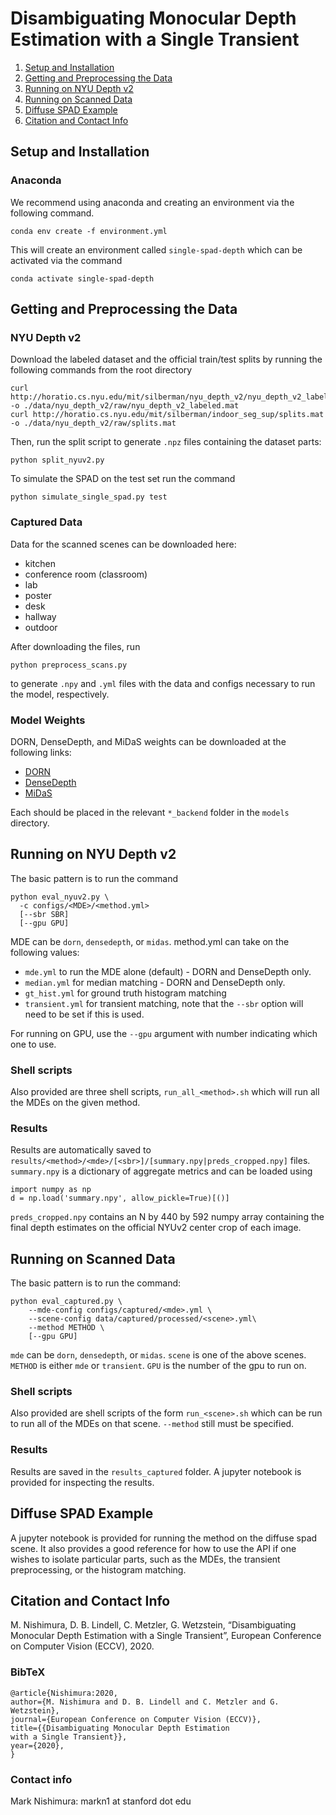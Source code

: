 

# Disambiguating Monocular Depth Estimation with a Single Transient

1.  [Setup and Installation](#orgbafe38d)
2.  [Getting and Preprocessing the Data](#org36332f9)
3.  [Running on NYU Depth v2](#orgd63e114)
4.  [Running on Scanned Data](#org7b2d832)
5.  [Diffuse SPAD Example](#org25dee7f)
6.  [Citation and Contact Info](#org3557095)


<a id="orgbafe38d"></a>

## Setup and Installation


### Anaconda

We recommend using anaconda and creating an environment via the following
command.

    conda env create -f environment.yml

This will create an environment called `single-spad-depth` which can be activated via
the command

    conda activate single-spad-depth


<a id="org36332f9"></a>

## Getting and Preprocessing the Data


### NYU Depth v2

Download the labeled dataset and the official train/test splits by running the
following commands from the root directory

    curl http://horatio.cs.nyu.edu/mit/silberman/nyu_depth_v2/nyu_depth_v2_labeled.mat  -o ./data/nyu_depth_v2/raw/nyu_depth_v2_labeled.mat
    curl http://horatio.cs.nyu.edu/mit/silberman/indoor_seg_sup/splits.mat -o ./data/nyu_depth_v2/raw/splits.mat

Then, run the split script to generate `.npz` files containing the dataset
parts:

    python split_nyuv2.py

To simulate the SPAD on the test set run the command

    python simulate_single_spad.py test


### Captured Data

Data for the scanned scenes can be downloaded here:

-   kitchen
-   conference room (classroom)
-   lab
-   poster
-   desk
-   hallway
-   outdoor

After downloading the files, run

    python preprocess_scans.py

to generate `.npy` and `.yml` files with the data and configs necessary to run
the model, respectively.


### Model Weights

DORN, DenseDepth, and MiDaS weights can be downloaded at the following links:

-   [DORN](https://drive.google.com/uc?export=download&id=1WPD2mf2wSvPwisaeeEDvzyxkAekj_rxR)
-   [DenseDepth](https://drive.google.com/uc?export=download&id=1Ua73crX4X8ma4h-MEIF9C1gXLmWOt8Yn)
-   [MiDaS](https://drive.google.com/uc?export=download&id=1ug1z2zmZA-ZTtOz8m7d_cDIbgu8FuRhi)

Each should be placed in the relevant `*_backend` folder in the `models` directory.


<a id="orgd63e114"></a>

## Running on NYU Depth v2

The basic pattern is to run the command

    python eval_nyuv2.py \
      -c configs/<MDE>/<method.yml>
      [--sbr SBR]
      [--gpu GPU]

MDE can be `dorn`, `densedepth`, or `midas`.
method.yml can take on the following values:

-   `mde.yml` to run the MDE alone (default) - DORN and DenseDepth only.
-   `median.yml` for median matching - DORN and DenseDepth only.
-   `gt_hist.yml` for ground truth histogram matching
-   `transient.yml` for transient matching, note that the `--sbr` option will need
    to be set if this is used.

For running on GPU, use the `--gpu` argument with number indicating which one to
use.


### Shell scripts

Also provided are three shell scripts, `run_all_<method>.sh` which will run all
the MDEs on the given method.


### Results

Results are automatically saved to
`results/<method>/<mde>/[<sbr>]/[summary.npy|preds_cropped.npy]` files.
`summary.npy` is a dictionary of aggregate metrics and can be loaded using

    import numpy as np
    d = np.load('summary.npy', allow_pickle=True)[()]

`preds_cropped.npy` contains an N by 440 by 592 numpy array containing the final depth
estimates on the official NYUv2 center crop of each image.


<a id="org7b2d832"></a>

## Running on Scanned Data

The basic pattern is to run the command:

    python eval_captured.py \
        --mde-config configs/captured/<mde>.yml \
        --scene-config data/captured/processed/<scene>.yml\
        --method METHOD \
        [--gpu GPU]

`mde` can be `dorn`, `densedepth`, or `midas`.
`scene` is one of the above scenes.
`METHOD` is either `mde` or `transient`.
`GPU` is the number of the gpu to run on.


### Shell scripts

Also provided are shell scripts of the form `run_<scene>.sh` which can be run to
run all of the MDEs on that scene. `--method` still must be specified.


### Results

Results are saved in the `results_captured` folder. A jupyter notebook is
provided for inspecting the results.


<a id="org25dee7f"></a>

## Diffuse SPAD Example

A jupyter notebook is provided for running the method on the diffuse spad scene.
It also provides a good reference for how to use the API if one wishes to
isolate particular parts, such as the MDEs, the transient preprocessing, or the
histogram matching.


<a id="org3557095"></a>

## Citation and Contact Info

M. Nishimura, D. B. Lindell, C. Metzler, G. Wetzstein, “Disambiguating Monocular Depth Estimation with a Single Transient”, European Conference on Computer Vision (ECCV), 2020.


### BibTeX

    @article{Nishimura:2020,
    author={M. Nishimura and D. B. Lindell and C. Metzler and G. Wetzstein},
    journal={European Conference on Computer Vision (ECCV)},
    title={{Disambiguating Monocular Depth Estimation
    with a Single Transient}},
    year={2020},
    }


### Contact info

Mark Nishimura: markn1 at stanford dot edu

